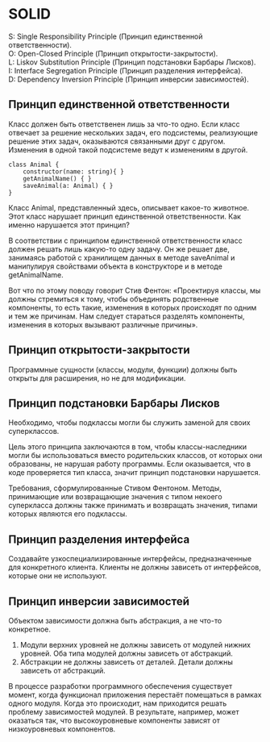 # SOLID

S: Single Responsibility Principle (Принцип единственной ответственности). \
O: Open-Closed Principle (Принцип открытости-закрытости). \
L: Liskov Substitution Principle (Принцип подстановки Барбары Лисков). \
I: Interface Segregation Principle (Принцип разделения интерфейса). \
D: Dependency Inversion Principle (Принцип инверсии зависимостей). 

## Принцип единственной ответственности

Класс должен быть ответственен лишь за что-то одно. 
Если класс отвечает за решение нескольких задач, его подсистемы, реализующие решение этих задач, 
оказываются связанными друг с другом. Изменения в одной такой подсистеме ведут к изменениям в другой.

```
class Animal {
    constructor(name: string){ }
    getAnimalName() { }
    saveAnimal(a: Animal) { }
}
```
Класс Animal, представленный здесь, описывает какое-то животное. 
Этот класс нарушает принцип единственной ответственности. 
Как именно нарушается этот принцип?

В соответствии с принципом единственной ответственности класс должен решать лишь какую-то одну задачу. 
Он же решает две, занимаясь работой с хранилищем данных в методе saveAnimal и манипулируя 
свойствами объекта в конструкторе и в методе getAnimalName.

Вот что по этому поводу говорит Стив Фентон: «Проектируя классы, мы должны стремиться к тому, чтобы объединять родственные 
компоненты, то есть такие, изменения в которых происходят по одним и тем же причинам. Нам следует стараться разделять компоненты, 
изменения в которых вызывают различные причины».

## Принцип открытости-закрытости

Программные сущности (классы, модули, функции) должны быть открыты для расширения, но не для модификации.

## Принцип подстановки Барбары Лисков

Необходимо, чтобы подклассы могли бы служить заменой для своих суперклассов.

Цель этого принципа заключаются в том, чтобы классы-наследники могли бы использоваться вместо родительских классов, 
от которых они образованы, не нарушая работу программы. Если оказывается, что в коде проверяется тип класса, значит принцип подстановки нарушается.

Требования, сформулированные Стивом Фентоном. Методы, принимающие или возвращающие значения с типом некоего суперкласса 
должны также принимать и возвращать значения, типами которых являются его подклассы.

## Принцип разделения интерфейса

Создавайте узкоспециализированные интерфейсы, предназначенные для конкретного клиента. 
Клиенты не должны зависеть от интерфейсов, которые они не используют.

## Принцип инверсии зависимостей

Объектом зависимости должна быть абстракция, а не что-то конкретное.

1) Модули верхних уровней не должны зависеть от модулей нижних уровней. Оба типа модулей должны зависеть от абстракций.
2) Абстракции не должны зависеть от деталей. Детали должны зависеть от абстракций.

В процессе разработки программного обеспечения существует момент, когда функционал приложения перестаёт помещаться в рамках одного модуля. Когда это происходит, нам приходится решать проблему зависимостей модулей. В результате, например, может оказаться так, что высокоуровневые компоненты зависят от низкоуровневых компонентов.

